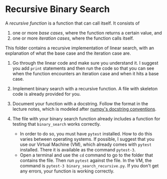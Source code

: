 Recursive Binary Search
=======================

A *recursive function* is a function that can call itself.
It consists of

1. one or more *base cases*, where the function returns a certain value, and
1. one or more *iteration cases*, where the function calls itself.

This folder contains a recursive implementation of linear search, with an explanation of what the base case and the iteration case are.

1. Go through the linear code and make sure you understand it.
   I suggest you add `print` statements and then run the code so that you can see when the function encounters an iteration case and when it hits a base case.

1. Implement binary search with a recursive function.
   A file with skeleton code is already provided for you.

1. Document your function with a docstring.
   Follow the format in the lecture notes, which is modeled after [numpy's docstring conventions](https://github.com/numpy/numpy/blob/master/doc/HOWTO_DOCUMENT.rst.txt#docstring-standard).

1. The file with your binary search function already includes a function for testing that `binary_search` works correctly.
   - In order to do so, you must have `pytest` installed.
     How to do this varies between operating systems.
     If possible, I suggest that you use our Virtual Machine (VM), which already comes with `pytest` installed.
     There it is available as the command `pytest-3`.
   - Open a terminal and use the `cd` command to go to the folder that contains the file.
     Then run `pytest` against the file.
     In the VM, the command is `pytest-3 binary_search_recursive.py`.
     If you don't get any errors, your function is working correctly.
